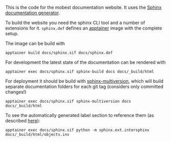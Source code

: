 This is the code for the mobest documentation website. It uses the [Sphinx documentation generator](https://www.sphinx-doc.org/en/master).

To build the website you need the sphinx CLI tool and a number of extensions for it. `sphinx.def` defines an [apptainer](https://apptainer.org) image with the complete setup.

The image can be build with
```
apptainer build docs/sphinx.sif docs/sphinx.def
```

For development the latest state of the documentation can be rendered with
```
apptainer exec docs/sphinx.sif sphinx-build docs docs/_build/html
```

For deployment it should be build with [sphinx-multiversion](https://holzhaus.github.io/sphinx-multiversion/master/index.html), which will build separate documentation folders for each git tag (considers only committed changes!)
```
apptainer exec docs/sphinx.sif sphinx-multiversion docs docs/_build/html
```

To see the automatically generated label section to reference them (as described [here](https://docs.readthedocs.io/en/stable/guides/cross-referencing-with-sphinx.html)):
```
apptainer exec docs/sphinx.sif python -m sphinx.ext.intersphinx docs/_build/html/objects.inv
```
